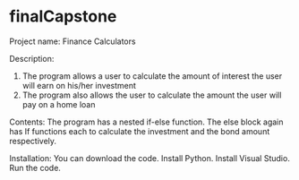 # finalCapstone
Project name: Finance Calculators

Description: 
1. The program allows a user to calculate the amount of interest the user will earn on his/her investment
2. The program also allows the user to calculate the amount the user will pay on a home loan

Contents: 
The program has a nested if-else function. The else block again has If functions each to calculate the investment and the bond amount respectively. 

Installation:
You can download the code. 
Install Python. 
Install Visual Studio. 
Run the code. 
